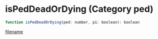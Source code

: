 # isPedDeadOrDying (Category ped)

```js
function isPedDeadOrDying(ped: number, p1: boolean): boolean
```

[filename](isPedDeadOrDying_m.md ':include')